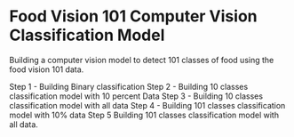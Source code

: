 # Food Vision 101 Computer Vision Classification Model

Building a computer vision model to detect 101 classes of food using the food vision 101 data. 

Step 1 - Building Binary classification
Step 2 - Building 10 classes classification model with 10 percent Data
Step 3 - Building 10 classes classification model with all data
Step 4 - Building 101 classes classification model with 10% data
Step 5 Building 101 classes classification model with all data.

